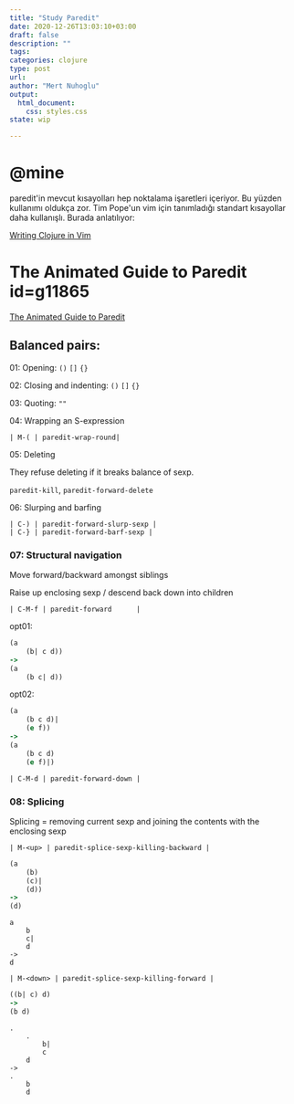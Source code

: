 ```yaml
--- 
title: "Study Paredit"
date: 2020-12-26T13:03:10+03:00 
draft: false
description: ""
tags:
categories: clojure
type: post
url:
author: "Mert Nuhoglu"
output:
  html_document:
    css: styles.css
state: wip

---
```


# @mine

paredit'in mevcut kısayolları hep noktalama işaretleri içeriyor. Bu yüzden kullanımı oldukça zor. Tim Pope'un vim için tanımladığı standart kısayollar daha kullanışlı. Burada anlatılıyor:

[Writing Clojure in Vim](https://thoughtbot.com/blog/writing-clojure-in-vim)

# The Animated Guide to Paredit id=g11865

[The Animated Guide to Paredit](http://danmidwood.com/content/2014/11/21/animated-paredit.html)

## Balanced pairs:

01: Opening: `()` `[]` `{}`

02: Closing and indenting:  `()` `[]` `{}`

03: Quoting: `""`

04: Wrapping an S-expression

	| M-( | paredit-wrap-round|

05: Deleting

They refuse deleting if it breaks balance of sexp.

`paredit-kill`, `paredit-forward-delete`

06: Slurping and barfing

	| C-) | paredit-forward-slurp-sexp | 
	| C-} | paredit-forward-barf-sexp | 

### 07: Structural navigation

Move forward/backward amongst siblings

Raise up enclosing sexp / descend back down into children

	| C-M-f | paredit-forward      |

opt01: 

```clj
(a
	(b| c d))
->
(a
	(b c| d))
```

opt02:

```clj
(a
	(b c d)|
	(e f))
->
(a
	(b c d)
	(e f)|)
```

	| C-M-d | paredit-forward-down |

### 08: Splicing

Splicing = removing current sexp and joining the contents with the enclosing sexp

	| M-<up> | paredit-splice-sexp-killing-backward |

```clj
(a
	(b)
	(c)|
	(d))
->
(d)
```

```otl
a
	b
	c|
	d
->
d
```

	| M-<down> | paredit-splice-sexp-killing-forward |

```clj
((b| c) d)
->
(b d)
```


```otl
.
	.
		b|
		c
	d
->
.
	b
	d
```


